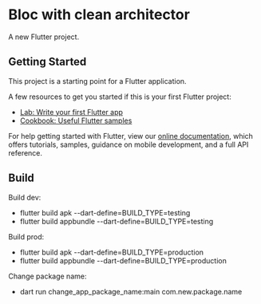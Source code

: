 # Bloc with clean architector

A new Flutter project.

## Getting Started

This project is a starting point for a Flutter application.

A few resources to get you started if this is your first Flutter project:

- [Lab: Write your first Flutter app](https://flutter.dev/docs/get-started/codelab)
- [Cookbook: Useful Flutter samples](https://flutter.dev/docs/cookbook)

For help getting started with Flutter, view our
[online documentation](https://flutter.dev/docs), which offers tutorials,
samples, guidance on mobile development, and a full API reference.

## Build

Build dev:

- flutter build apk --dart-define=BUILD_TYPE=testing
- flutter build appbundle --dart-define=BUILD_TYPE=testing

Build prod:

- flutter build apk --dart-define=BUILD_TYPE=production
- flutter build appbundle --dart-define=BUILD_TYPE=production

Change package name:

- dart run change_app_package_name:main com.new.package.name
